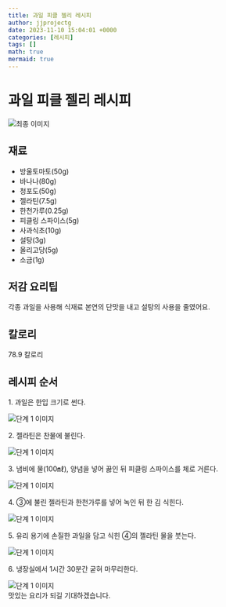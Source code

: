 ```yaml
---
title: 과일 피클 젤리 레시피
author: jjprojectg
date: 2023-11-10 15:04:01 +0000
categories: [레시피]
tags: []
math: true
mermaid: true
---
```

<meta name="og:type" content="website"/>
<meta charset="UTF-8"/>
<div class="header">
  <h1>과일 피클 젤리 레시피</h1>
</div>

<div class="container my-4">
  <div class="row">
    <div class="col-12 col-md-6">
      <div class="recipe-image">
        <img src="http://www.foodsafetykorea.go.kr/uploadimg/20221208/20221208043833_1670485113169.jpg" class="step-image" alt="최종 이미지"/>
      </div>
    </div>
    <div class="col-12 col-md-6">
      <div class="ingredients">
        <h2>재료</h2>
        <ul class="card">
          <li> 방울토마토(50g) </li>
          <li>  바나나(80g) </li>
          <li>  청포도(50g) </li>
          <li>  젤라틴(7.5g) </li>
          <li>  한천가루(0.25g) </li>
          <li>  피클링 스파이스(5g) </li>
          <li>  사과식초(10g) </li>
          <li>  설탕(3g) </li>
          <li>  올리고당(5g) </li>
          <li>  소금(1g) </li>
</ul>
      </div>
    </div>
    <div class="col-12 col-md-6">
      <div class="ingredients">
        <h2>저감 요리팁</h2>
        <div class="card"> 
          <p>
            각종 과일을 사용해 식재료 본연의 단맛을 내고 설탕의 사용을 줄였어요.
          </p>
        </div>
      </div>
      <div class="ingredients">
        <h2>칼로리</h2>
        <div class="card"> 
          <p>
            78.9 칼로리
          </p>
        </div>
      </div>
    </div>
  </div>

  <h2 class="my-4">레시피 순서</h2>
  <div class="card recipe-card">
    <div class="card-body recipe-step">
      <p class="card-text step-description">1. 과일은 한입 크기로 썬다.</p>
      <img src="http://www.foodsafetykorea.go.kr/uploadimg/20210310/20210310023016_1615354216151.jpg" alt="단계 1 이미지" class="step-image"/>
    </div>
  </div>
  <div class="card recipe-card">
    <div class="card-body recipe-step">
      <p class="card-text step-description">2. 젤라틴은 찬물에 불린다.</p>
      <img src="http://www.foodsafetykorea.go.kr/uploadimg/20210310/20210310023027_1615354227397.jpg" alt="단계 1 이미지" class="step-image"/>
    </div>
  </div>
  <div class="card recipe-card">
    <div class="card-body recipe-step">
      <p class="card-text step-description">3. 냄비에 물(100㎖), 양념을 넣어 끓인 뒤 피클링 스파이스를 체로 거른다.</p>
      <img src="http://www.foodsafetykorea.go.kr/uploadimg/20210310/20210310023041_1615354241109.jpg" alt="단계 1 이미지" class="step-image"/>
    </div>
  </div>
  <div class="card recipe-card">
    <div class="card-body recipe-step">
      <p class="card-text step-description">4. ③에 불린 젤라틴과 한천가루를 넣어 녹인 뒤 한 김 식힌다.</p>
      <img src="http://www.foodsafetykorea.go.kr/uploadimg/20210310/20210310023054_1615354254419.jpg" alt="단계 1 이미지" class="step-image"/>
    </div>
  </div>
  <div class="card recipe-card">
    <div class="card-body recipe-step">
      <p class="card-text step-description">5. 유리 용기에 손질한 과일을 담고 식힌 ④의 젤라틴 물을 붓는다.</p>
      <img src="http://www.foodsafetykorea.go.kr/uploadimg/20210310/20210310023107_1615354267760.jpg" alt="단계 1 이미지" class="step-image"/>
    </div>
  </div>
  <div class="card recipe-card">
    <div class="card-body recipe-step">
      <p class="card-text step-description">6. 냉장실에서 1시간 30분간 굳혀 마무리한다.</p>
      <img src="http://www.foodsafetykorea.go.kr/uploadimg/20210310/20210310023121_1615354281611.jpg" alt="단계 1 이미지" class="step-image"/>
    </div>
  </div>

</div>
맛있는 요리가 되길 기대하겠습니다.
